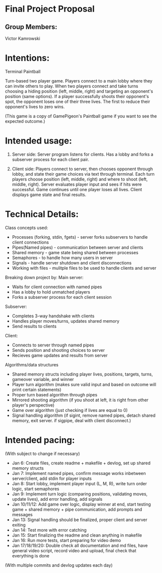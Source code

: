 # Final Project Proposal

## Group Members:

Victor Kamrowski

# Intentions:

Terminal Paintball

Turn-based two player game. Players connect to a main lobby where they can invite others to play. When two players connect and take turns choosing a hiding position (left, middle, right) and targeting an opponent's position (same options). If a player successfully shoots their opponent's spot, the opponent loses one of their three lives. The first to reduce their opponent's lives to zero wins.

(This game is a copy of GamePigeon's Paintball game if you want to see the expected outcome.)

# Intended usage:

1. Server side: Server program listens for clients. Has a lobby and forks a subserver process for each client pair.

2. Client side: Players connect to server, then chooses opponent through lobby, and state their game choices via text through terminal. Each turn players choose position (left, middle, right) and where to shoot (left, middle, right). Server evaluates player input and sees if hits were successful. Game continues until one player loses all lives. Client displays game state and final results.

# Technical Details:

Class concepts used:
- Processes (forking, stdin, fgets) - server forks subservers to handle client connections
- Pipes(Named pipes) - communication between server and clients
- Shared memory - game state being shared between processes
- Semaphores - to handle how many users in server
- Signals - handle server shutdown and client disconnections
- Working with files - mulitple files to be used to handle clients and server

Breaking down project by:
Main server:
- Waits for client connection with named pipes
- Has a lobby to hold unmatched players
- Forks a subserver process for each client session

Subserver:
- Completes 3-way handshake with clients
- Handles player moves/turns, updates shared memory
- Send results to clients

Client:
- Connects to server through named pipes
- Sends position and shooting choices to server
- Recieves game updates and results from server

Algorithms/data structures
- Shared memory structs including player lives, positions, targets, turns, gameover variable, and winner
- Player turn algorithm (makes sure valid input and based on outcome will print certain statements)
- Proper turn based algorithm through pipes
- Mirrored shooting algorithm (if you shoot at left, it is right from other player's perspective)
- Game over algorithm (just checking if lives are equal to 0)
- Signal handling algorithm (if sigint, remove named pipes, detach shared memory, exit server. if sigpipe, deal with client disconnect.)

# Intended pacing:

(With subject to change if necessary)

- Jan 6: Create files, create readme + makefile + devlog, set up shared memory structs
- Jan 7: Implement named pipes, confirm message works inbetween server/client, add stdin for player inputs
- Jan 8: Start lobby, implement player input (L, M, R), write turn order logic, start semaphores
- Jan 9: Implement turn logic (comparing positions, validating moves, update lives), add error handling, add signals
- Jan 10/11/12: Add game over logic, display winner at end, start testing game + shared memory + pipe communication, add prompts and messages
- Jan 13: Signal handling should be finalized, proper client and server exiting
- Jan 14: Test more with error catching
- Jan 15: Start finalizing the readme and clean anything in makefile
- Jan 16: Run more tests, start preparing for video demo
- Jan 17/18/19/20: Double check all documentation and md files, have general video script, record video and upload, final check that everything is done

(With multiple commits and devlog updates each day)
